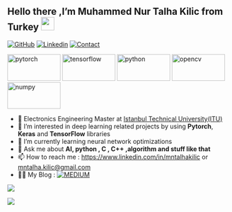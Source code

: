 
<h2> Hello there ,I’m  Muhammed Nur Talha Kilic from Turkey <img src="https://media.giphy.com/media/gM5qFksULw54NMWyry/giphy.gif" width="30px"></h2>

[![GitHub](https://img.shields.io/badge/MY%20PROFILE-Github-blue?style=for-the-badge&logo=github)](https://github.com/mntalha)
[![Linkedin](https://img.shields.io/badge/MY%20PROFILE-Linkedin-blue?style=for-the-badge&logo=linkedin)](https://www.linkedin.com/in/mntalhakilic )
[![Contact](https://img.shields.io/badge/MY%20MAIL-GMAIL-yellow?style=for-the-badge&logo=gmail&logoColor=white)](mailto:mntalha.kilic@gmail.com)

<p align="left">
  <img src="https://www.vectorlogo.zone/logos/pytorch/pytorch-ar21.svg" alt="pytorch" width="120" height="60"/>
   <img src="https://www.vectorlogo.zone/logos/tensorflow/tensorflow-ar21.svg" alt="tensorflow" width="120" height="60"/>
    <img src="https://www.vectorlogo.zone/logos/python/python-ar21.svg" alt="python" width="120" height="60"/>
  <img src="https://www.vectorlogo.zone/logos/opencv/opencv-ar21.svg" alt="opencv" width="120" height="60"/>
   <img src="https://www.vectorlogo.zone/logos/numpy/numpy-ar21.svg" alt="numpy" width="120" height="60"/>
</p>


- 👋 Electronics Engineering Master at [Istanbul Technical University(ITU)](https://www.itu.edu.tr)
- 👀 I’m interested in deep learning related projects by using **Pytorch**, **Keras** and **TensorFlow** libraries
- 🌱 I’m currently learning neural network optimizations
- 💭 Ask me about **AI, python , C , C++ ,algorithm and stuff like that**
- 📫 How to reach me  : https://www.linkedin.com/in/mntalhakilic or mntalha.kilic@gmail.com
- 💁‍♂️ My Blog  : [![MEDIUM](https://img.shields.io/badge/FOLLOW%20ME-MEDIUM-orange&logo=medium)](https://medium.com/@mntalha.kilic)

![](https://komarev.com/ghpvc/?username=mntalha&color=33B8FF&style=plastic?labelColor=7D898B)

![](https://github-readme-stats.vercel.app/api/top-langs/?username=mntalha&layout=compact)
